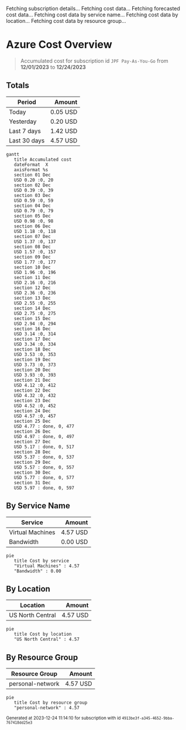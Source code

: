 Fetching subscription details...
Fetching cost data...
Fetching forecasted cost data...
Fetching cost data by service name...
Fetching cost data by location...
Fetching cost data by resource group...
# Azure Cost Overview

> Accumulated cost for subscription id `JPF Pay-As-You-Go` from **12/01/2023** to **12/24/2023**

## Totals

|Period|Amount|
|---|---:|
|Today|0.05 USD|
|Yesterday|0.20 USD|
|Last 7 days|1.42 USD|
|Last 30 days|4.57 USD|

```mermaid
gantt
   title Accumulated cost
   dateFormat  X
   axisFormat %s
   section 01 Dec
   USD 0.20 :0, 20
   section 02 Dec
   USD 0.39 :0, 39
   section 03 Dec
   USD 0.59 :0, 59
   section 04 Dec
   USD 0.79 :0, 79
   section 05 Dec
   USD 0.98 :0, 98
   section 06 Dec
   USD 1.18 :0, 118
   section 07 Dec
   USD 1.37 :0, 137
   section 08 Dec
   USD 1.57 :0, 157
   section 09 Dec
   USD 1.77 :0, 177
   section 10 Dec
   USD 1.96 :0, 196
   section 11 Dec
   USD 2.16 :0, 216
   section 12 Dec
   USD 2.36 :0, 236
   section 13 Dec
   USD 2.55 :0, 255
   section 14 Dec
   USD 2.75 :0, 275
   section 15 Dec
   USD 2.94 :0, 294
   section 16 Dec
   USD 3.14 :0, 314
   section 17 Dec
   USD 3.34 :0, 334
   section 18 Dec
   USD 3.53 :0, 353
   section 19 Dec
   USD 3.73 :0, 373
   section 20 Dec
   USD 3.93 :0, 393
   section 21 Dec
   USD 4.12 :0, 412
   section 22 Dec
   USD 4.32 :0, 432
   section 23 Dec
   USD 4.52 :0, 452
   section 24 Dec
   USD 4.57 :0, 457
   section 25 Dec
   USD 4.77 : done, 0, 477
   section 26 Dec
   USD 4.97 : done, 0, 497
   section 27 Dec
   USD 5.17 : done, 0, 517
   section 28 Dec
   USD 5.37 : done, 0, 537
   section 29 Dec
   USD 5.57 : done, 0, 557
   section 30 Dec
   USD 5.77 : done, 0, 577
   section 31 Dec
   USD 5.97 : done, 0, 597
```

## By Service Name

|Service|Amount|
|---|---:|
|Virtual Machines|4.57 USD|
|Bandwidth|0.00 USD|

```mermaid
pie
   title Cost by service
   "Virtual Machines" : 4.57
   "Bandwidth" : 0.00
```

## By Location

|Location|Amount|
|---|---:|
|US North Central|4.57 USD|

```mermaid
pie
   title Cost by location
   "US North Central" : 4.57
```

## By Resource Group

|Resource Group|Amount|
|---|---:|
|personal-network|4.57 USD|

```mermaid
pie
   title Cost by resource group
   "personal-network" : 4.57
```

<sup>Generated at 2023-12-24 11:14:10 for subscription with id `4913be3f-a345-4652-9bba-767418dd25e3`</sup>
